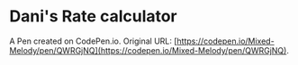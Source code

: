 # Dani's Rate calculator

A Pen created on CodePen.io. Original URL: [https://codepen.io/Mixed-Melody/pen/QWRGjNQ](https://codepen.io/Mixed-Melody/pen/QWRGjNQ).

